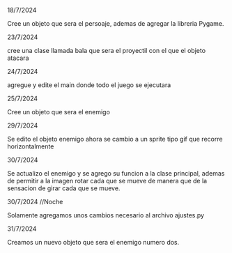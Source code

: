 18/7/2024

Cree un objeto que sera el persoaje, ademas de agregar la libreria Pygame.

23/7/2024

cree una clase llamada bala que sera el proyectil con el que el objeto atacara

24/7/2024

agregue y edite el main donde todo el juego se ejecutara

25/7/2024

Cree un objeto que sera el enemigo

29/7/2024

Se edito el objeto enemigo ahora se cambio a un sprite tipo gif que recorre horizontalmente

30/7/2024

Se actualizo el enemigo y se agrego su funcion a la clase principal, ademas de permitir a la imagen rotar cada que se mueve de manera que de la sensacion de girar cada que se mueve.

30/7/2024 //Noche

Solamente agregamos unos cambios necesario al archivo ajustes.py

31/7/2024

Creamos un nuevo objeto que sera el enemigo numero dos.
